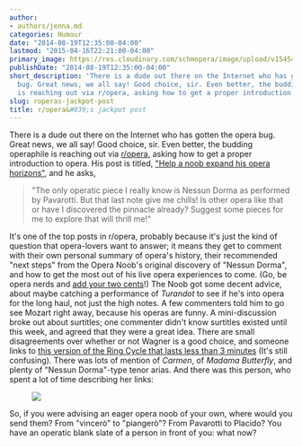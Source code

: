 ```yaml
---
author:
- authors/jenna.md
categories: Humour
date: "2014-08-19T12:35:00-04:00"
lastmod: "2015-04-16T22:21:00-04:00"
primary_image: https://res.cloudinary.com/schmopera/image/upload/v1545409169/media/webhook-uploads/1429237046030/Reddit-Has-Added-an-Embed-Option-for-Comments-476710-2.jpg.jpg
publishDate: "2014-08-19T12:35:00-04:00"
short_description: 'There is a dude out there on the Internet who has gotten the opera
  bug. Great news, we all say! Good choice, sir. Even better, the budding operaphile
  is reaching out via r/opera, asking how to get a proper introduction to opera. '
slug: roperas-jackpot-post
title: r/opera&#039;s jackpot post
---
```


There is a dude out there on the Internet who has gotten the opera bug. Great news, we all say! Good choice, sir. Even better, the budding operaphile is reaching out via [r/opera](http://www.reddit.com/r/opera/), asking how to get a proper introduction to opera. His post is titled, ["Help a noob expand his opera horizons"](http://np.reddit.com/r/opera/comments/2d917h/help_a_noob_expand_his_opera_horizons/), and he asks,

> "The only operatic piece I really know is Nessun Dorma as performed by Pavarotti. But that last note give me chills! Is other opera like that or have I discovered the pinnacle already? Suggest some pieces for me to explore that will thrill me!"

 It's one of the top posts in r/opera, probably because it's just the kind of question that opera-lovers want to answer; it means they get to comment with their own personal summary of opera's history, their recommended "next steps" from the Opera Noob's original discovery of "Nessun Dorma", and how to get the most out of his live opera experiences to come. (Go, be opera nerds and [add your two cents](http://np.reddit.com/r/opera/comments/2d917h/help_a_noob_expand_his_opera_horizons/)!) The Noob got some decent advice, about maybe catching a performance of _Turandot_ to see if he's into opera for the long haul, not just the high notes. A few commenters told him to go see Mozart right away, because his operas are funny. A mini-discussion broke out about surtitles; one commenter didn't know surtitles existed until this week, and agreed that they were a great idea. There are small disagreements over whether or not Wagner is a good choice, and someone links to [this version of the Ring Cycle that lasts less than 3 minutes](http://www.theguardian.com/culture/australia-culture-blog/video/2013/sep/18/wagners-ring-cycle-2-mins-video) (It's still confusing). There was lots of mention of _Carmen_, of _Madama Butterfly_, and plenty of "Nessun Dorma"-type tenor arias. And there was this person, who spent a lot of time describing her links:
 
<figure data-type="image">

![](https://res.cloudinary.com/schmopera/image/upload/v1545409169/media/webhook-uploads/1429237211965/RedditComment.png)
</figure>

So, if you were advising an eager opera noob of your own, where would you send them? From "vincerò" to "piangerò"? From Pavarotti to Placido? You have an operatic blank slate of a person in front of you: what now?
